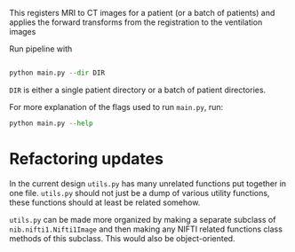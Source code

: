 This registers MRI to CT images for a patient (or a batch of patients)
and applies the forward transforms from the registration to the 
ventilation images


Run pipeline with

```python

python main.py --dir DIR
``` 

`DIR` is either a single patient directory or a batch of patient directories.

For more explanation of the flags used to run `main.py`, run:

```python
python main.py --help
```

# Refactoring updates
In the current design `utils.py` has many unrelated functions put together in one file. `utils.py` should not just be a dump of various utility functions, these functions should at least be related somehow. 

`utils.py` can be made more organized by making a separate subclass of `nib.nifti1.Nifti1Image` and then making any NIFTI related functions class methods of this subclass. This would also be object-oriented.